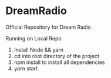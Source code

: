 # DreamRadio
Official Repository for Dream Radio

Running on Local Repo 

1) Install Node && yarn 
2) cd into root directory of the project
3) npm install to install all dependencies 
4) yarn start 



